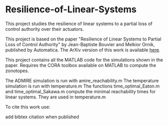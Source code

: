 # Resilience-of-Linear-Systems

This project studies the resilience of linear systems to a partial loss of control authority over their actuators.

This project is based on the paper "Resilience of Linear Systems to Partial Loss of Control Authority" by Jean-Baptiste Bouvier and Melkior Ornik, published by Automatica.
The ArXiv version of this work is available [here](https://arxiv.org/abs/2209.08034).


This project contains all the MATLAB code for the simulations shown in the paper.
Requires the CORA toolbox available on MATLAB to compute the zonotopes.

The ADMIRE simulation is run with amire_reachability.m
The temperature simulation is run with temperature.m
The functions time_optimal_Eaton.m and time_optimal_Sakawa.m compute the minimal reachability times for linear systems. They are used in temperature.m


To cite this work use:

add bibtex citation when published
